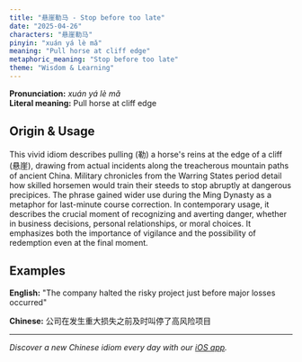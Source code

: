 ```yaml
---
title: "悬崖勒马 - Stop before too late"
date: "2025-04-26"
characters: "悬崖勒马"
pinyin: "xuán yá lè mǎ"
meaning: "Pull horse at cliff edge"
metaphoric_meaning: "Stop before too late"
theme: "Wisdom & Learning"
---
```


**Pronunciation:** *xuán yá lè mǎ*  
**Literal meaning:** Pull horse at cliff edge

## Origin & Usage

This vivid idiom describes pulling (勒) a horse's reins at the edge of a cliff (悬崖), drawing from actual incidents along the treacherous mountain paths of ancient China. Military chronicles from the Warring States period detail how skilled horsemen would train their steeds to stop abruptly at dangerous precipices. The phrase gained wider use during the Ming Dynasty as a metaphor for last-minute course correction. In contemporary usage, it describes the crucial moment of recognizing and averting danger, whether in business decisions, personal relationships, or moral choices. It emphasizes both the importance of vigilance and the possibility of redemption even at the final moment.

## Examples

**English:** "The company halted the risky project just before major losses occurred"

**Chinese:** 公司在发生重大损失之前及时叫停了高风险项目

---

*Discover a new Chinese idiom every day with our [iOS app](https://apps.apple.com/us/app/daily-chinese-idioms/id6740611324).*
